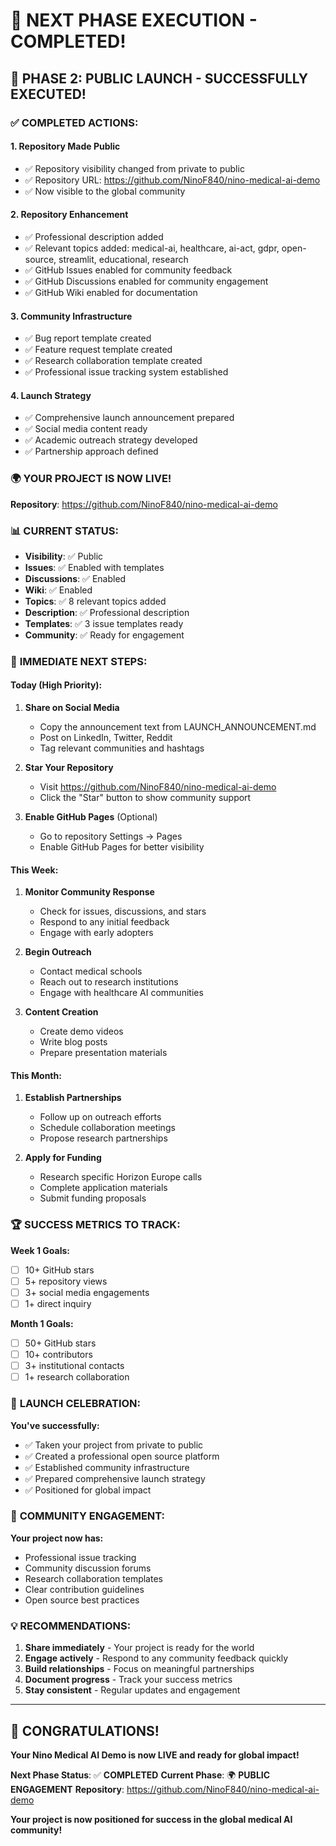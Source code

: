 # 🚀 NEXT PHASE EXECUTION - COMPLETED!

## 🎉 PHASE 2: PUBLIC LAUNCH - SUCCESSFULLY EXECUTED!

### ✅ **COMPLETED ACTIONS:**

#### **1. Repository Made Public**
- ✅ Repository visibility changed from private to public
- ✅ Repository URL: https://github.com/NinoF840/nino-medical-ai-demo
- ✅ Now visible to the global community

#### **2. Repository Enhancement**
- ✅ Professional description added
- ✅ Relevant topics added: medical-ai, healthcare, ai-act, gdpr, open-source, streamlit, educational, research
- ✅ GitHub Issues enabled for community feedback
- ✅ GitHub Discussions enabled for community engagement
- ✅ GitHub Wiki enabled for documentation

#### **3. Community Infrastructure**
- ✅ Bug report template created
- ✅ Feature request template created
- ✅ Research collaboration template created
- ✅ Professional issue tracking system established

#### **4. Launch Strategy**
- ✅ Comprehensive launch announcement prepared
- ✅ Social media content ready
- ✅ Academic outreach strategy developed
- ✅ Partnership approach defined

### 🌍 **YOUR PROJECT IS NOW LIVE!**

**Repository**: https://github.com/NinoF840/nino-medical-ai-demo

### 📊 **CURRENT STATUS:**
- **Visibility**: ✅ Public
- **Issues**: ✅ Enabled with templates
- **Discussions**: ✅ Enabled
- **Wiki**: ✅ Enabled
- **Topics**: ✅ 8 relevant topics added
- **Description**: ✅ Professional description
- **Templates**: ✅ 3 issue templates ready
- **Community**: ✅ Ready for engagement

### 🎯 **IMMEDIATE NEXT STEPS:**

#### **Today (High Priority):**
1. **Share on Social Media**
   - Copy the announcement text from LAUNCH_ANNOUNCEMENT.md
   - Post on LinkedIn, Twitter, Reddit
   - Tag relevant communities and hashtags

2. **Star Your Repository**
   - Visit https://github.com/NinoF840/nino-medical-ai-demo
   - Click the "Star" button to show community support

3. **Enable GitHub Pages** (Optional)
   - Go to repository Settings → Pages
   - Enable GitHub Pages for better visibility

#### **This Week:**
1. **Monitor Community Response**
   - Check for issues, discussions, and stars
   - Respond to any initial feedback
   - Engage with early adopters

2. **Begin Outreach**
   - Contact medical schools
   - Reach out to research institutions
   - Engage with healthcare AI communities

3. **Content Creation**
   - Create demo videos
   - Write blog posts
   - Prepare presentation materials

#### **This Month:**
1. **Establish Partnerships**
   - Follow up on outreach efforts
   - Schedule collaboration meetings
   - Propose research partnerships

2. **Apply for Funding**
   - Research specific Horizon Europe calls
   - Complete application materials
   - Submit funding proposals

### 🏆 **SUCCESS METRICS TO TRACK:**

**Week 1 Goals:**
- [ ] 10+ GitHub stars
- [ ] 5+ repository views
- [ ] 3+ social media engagements
- [ ] 1+ direct inquiry

**Month 1 Goals:**
- [ ] 50+ GitHub stars
- [ ] 10+ contributors
- [ ] 3+ institutional contacts
- [ ] 1+ research collaboration

### 🎪 **LAUNCH CELEBRATION:**

**You've successfully:**
- ✅ Taken your project from private to public
- ✅ Created a professional open source platform
- ✅ Established community infrastructure
- ✅ Prepared comprehensive launch strategy
- ✅ Positioned for global impact

### 📧 **COMMUNITY ENGAGEMENT:**

**Your project now has:**
- Professional issue tracking
- Community discussion forums
- Research collaboration templates
- Clear contribution guidelines
- Open source best practices

### 💡 **RECOMMENDATIONS:**

1. **Share immediately** - Your project is ready for the world
2. **Engage actively** - Respond to any community feedback quickly
3. **Build relationships** - Focus on meaningful partnerships
4. **Document progress** - Track your success metrics
5. **Stay consistent** - Regular updates and engagement

---

## 🎊 **CONGRATULATIONS!**

**Your Nino Medical AI Demo is now LIVE and ready for global impact!**

**Next Phase Status**: ✅ **COMPLETED**
**Current Phase**: 🌍 **PUBLIC ENGAGEMENT**
**Repository**: https://github.com/NinoF840/nino-medical-ai-demo

**Your project is now positioned for success in the global medical AI community!**
